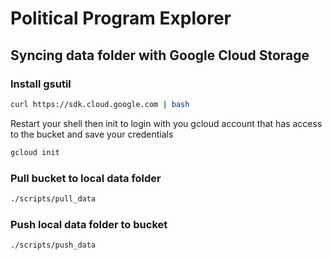 # Political Program Explorer

## Syncing data folder with Google Cloud Storage

### Install gsutil
```sh
curl https://sdk.cloud.google.com | bash
```
Restart your shell then init to login with you gcloud
account that has access to the bucket and save
your credentials
```sh
gcloud init
```

### Pull bucket to local data folder
```sh
./scripts/pull_data
```

### Push local data folder to bucket
```sh
./scripts/push_data
```
